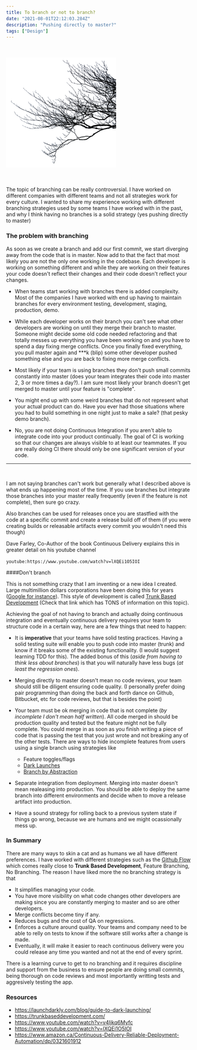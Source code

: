 ```yaml
---
title: To branch or not to branch?
date: "2021-08-01T22:12:03.284Z"
description: "Pushing directly to master?"
tags: ["Design"]
---
```


</br>
</br>

<img src="./branches.png"  style="width:300px; max-height: 300px;"/>

</br>
</br>
</br>

The topic of branching can be really controversial. I have worked on different companies with different teams and not all strategies work for every culture. I wanted to share my experience working with different branching strategies used by some teams I have worked with in the past, and why I think having no branches is a solid strategy (yes pushing directly to master)

### The problem with branching

As soon as we create a branch and add our first commit, we start diverging away from the code that is in master. Now add to that the fact that most likely you are not the only one working in the codebase. Each developer is working on something different and while they are working on their features your code doesn't reflect their changes and their code doesn't reflect your changes.

- When teams start working with branches there is added complexity. Most of the companies I have worked with end up having to maintain branches for every environment testing, development, staging, production, demo.

- While each developer works on their branch you can't see what other developers are working on until they merge their branch to master. Someone might decide some old code needed refactoring and that totally messes up everything you have been working on and you have to spend a day fixing merge conflicts. Once you finally fixed everything, you pull master again and \*\*\*k (blip) some other developer pushed something else and you are back to fixing more merge conflicts.

- Most likely if your team is using branches they don't push small commits constantly into master (does your team integrates their code into master 2, 3 or more times a day?). I am sure most likely your branch doesn't get merged to master until your feature is "complete".

- You might end up with some weird branches that do not represent what your actual product can do. Have you ever had those situations where you had to build something in one night just to make a sale? (that pesky demo branch).

- No, you are not doing Continuous Integration if you aren't able to integrate code into your product continually. The goal of CI is working so that our changes are always visible to at least our teammates. If you are really doing CI there should only be one significant version of your code.

---

<br/>

I am not saying branches can't work but generally what I described above is what ends up happening most of the time. If you use branches but integrate those branches into your master really frequently (even if the feature is not complete), then sure go crazy.

Also branches can be used for releases once you are stastfied with the code at a specific commit and create a release build off of them (if you were creating builds or releasable artifacts every commit you wouldn't need this though)

Dave Farley, Co-Author of the book Continuous Delivery explains this in greater detail on his youtube channel

`youtube:https://www.youtube.com/watch?v=lXQEi1O5IOI`

####Don't branch

This is not something crazy that I am inventing or a new idea I created. Large multimillion dollars corporations have been doing this for years ([Google for instance](https://trunkbaseddevelopment.com/game-changers/index.html#google-revealing-their-monorepo-trunk-2016])). This style of development is called [Trunk Based Development](https://trunkbaseddevelopment.com/) (Check that link which has TONS of information on this topic).

Achieving the goal of not having to branch and actually doing continuous integration and eventually continuous delivery requires your team to structure code in a certain way, here are a few things that need to happen:

- It is **imperative** that your teams have solid testing practices. Having a solid testing suite will enable you to push code into master (trunk) and know if it breaks some of the existing functionality. (I would suggest learning TDD for this). The added bonus of this (_aside from having to think less about branches_) is that you will naturally have less bugs (_at least the regression ones_).

- Merging directly to master doesn't mean no code reviews, your team should still be diligent ensuring code quality. (I personally prefer doing pair programming than doing the back and forth dance on Github, Bitbucket, etc for code reviews, but that is besides the point)

- Your team must be ok merging in code that is not complete (_by incomplete I don't mean half written_). All code merged in should be production quality and tested but the feature might not be fully complete. You could merge in as soon as you finish writing a piece of code that is passing the test that you just wrote and not breaking any of the other tests. There are ways to hide incomplete features from users using a single branch using strategies like

  - Feature toggles/flags
  - [Dark Launches](https://launchdarkly.com/blog/guide-to-dark-launching/)
  - [Branch by Abstraction](https://martinfowler.com/bliki/BranchByAbstraction.html)

- Separate integration from deployment. Merging into master doesn't mean realeasing into production. You should be able to deploy the same branch into different environments and decide when to move a release artifact into production.

- Have a sound strategy for rolling back to a previous system state if things go wrong, because we are humans and we might ocassionally mess up.

### In Summary

There are many ways to skin a cat and as humans we all have different preferences. I have worked with different strategies such as the [Github Flow](https://guides.github.com/introduction/flow/) which comes really close to **Trunk Based Development**, Feature Branching, No Branching. The reason I have liked more the no branching strategy is that

- It simplifies managing your code.
- You have more visibility on what code changes other developers are making since you are constantly merging to master and so are other developers.
- Merge conflicts become tiny if any.
- Reduces bugs and the cost of QA on regressions.
- Enforces a culture around quality. Your teams and company need to be able to relly on tests to know if the software still works after a change is made.
- Eventually, it will make it easier to reach continuous delivery were you could release any time you wanted and not at the end of every sprint.

There is a learning curve to get to no branching and it requires discipline and support from the business to ensure people are doing small commits, being thorough on code reviews and most importantly writting tests and aggresively testing the app.

### Resources

- https://launchdarkly.com/blog/guide-to-dark-launching/
- https://trunkbaseddevelopment.com/
- https://www.youtube.com/watch?v=v4Ijkq6Myfc
- https://www.youtube.com/watch?v=lXQEi1O5IOI
- https://www.amazon.ca/Continuous-Delivery-Reliable-Deployment-Automation/dp/0321601912
